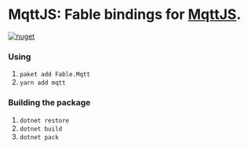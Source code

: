 MqttJS: Fable bindings for [MqttJS](https://github.com/mqttjs/MQTT.js).
=======
[![nuget](https://badge.fury.io/nu/Fable.Mqtt.svg)](https://badge.fury.io/nu/Fable.Mqtt)



### Using
1. `paket add Fable.Mqtt`
2. `yarn add mqtt`

### Building the package
1. `dotnet restore`
2. `dotnet build`
3. `dotnet pack`